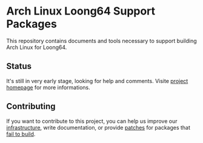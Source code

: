 # Arch Linux Loong64 Support Packages

This repository contains documents and tools necessary to support building Arch Linux for Loong64.

## Status

It's still in very early stage, looking for help and comments.
Visite [project homepage](https://loongarchlinux.lcpu.dev) for more informations.

## Contributing

If you want to contribute to this project, you can help us improve our
[infrastructure](https://github.com/lcpu-club/loongshot), write documentation,
or provide [patches](https://github.com/lcpu-club/loongarch-packages) for
packages that [fail to build](https://loongarchlinux.lcpu.dev/new.html?limit=fails).

